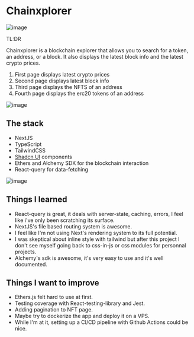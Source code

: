 # Chainxplorer

![image](https://user-images.githubusercontent.com/68847199/229071916-d0dab12a-6171-4df5-8cc4-736a9bca9371.png)

TL:DR

Chainxplorer is a blockchain explorer that allows you to search for a token, an address, or a block. It also displays the latest block info and the latest crypto prices.

1. First page displays latest crypto prices
2. Second page displays latest block info
3. Third page displays the NFTS of an address
4. Fourth page displays the erc20 tokens of an address

![image](https://user-images.githubusercontent.com/68847199/229072407-1b3a27ec-16c4-4b2f-a24b-ffc3ce7b734c.png)


## The stack

- NextJS
- TypeScript
- TailwindCSS
- [Shadcn UI](https://ui.shadcn.com/) components
- Ethers and Alchemy SDK for the blockchain interaction
- React-query for data-fetching

![image](https://user-images.githubusercontent.com/68847199/229072503-cdde06aa-aa42-46af-b277-5c740c532981.png)


## Things I learned

- React-query is great, it deals with server-state, caching, errors, I feel like i've only been scratching its surface.
- NextJS's file based routing system is awesome.
- I feel like I'm not using Next's rendering system to its full potential.
- I was skeptical about inline style with tailwind but after this project I don't see myself going back to css-in-js or css modules for personnal projects.
- Alchemy's sdk is awesome, it's very easy to use and it's well documented.

## Things I want to improve

- Ethers.js felt hard to use at first.
- Testing coverage with React-testing-library and Jest.
- Adding pagination to NFT page. 
- Maybe try to dockerize the app and deploy it on a VPS.
- While I'm at it, setting up a CI/CD pipeline with Github Actions could be nice.
